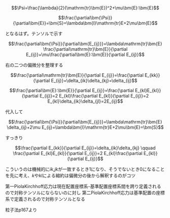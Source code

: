 $$\Psi=\frac{\lambda}{2}(\mathrm{tr}\bm{E})^2+\mu\bm{E}:\bm{E}$$

$$\frac{\partial\bm{\Psi}}{\partial\bm{E}}=\bm{S}=\lambda\bm{I}\mathrm{tr}E+2\mu\bm{E}$$

となるはず。テンソルで示す

$$\frac{\partial\bm{\Psi}}{\partial\bm{E_{ij}}}=\lambda\mathrm{tr}\bm{E} \frac{\partial\mathrm{tr}\bm{E}}{\partial E_{ij}}+\mu\frac{\partial\bm{E}:\bm{E}}{\partial E_{ij}}$$

右の二つの偏微分を整理する

$$\frac{\partial\mathrm{tr}\bm{E}}{\partial E_{ij}}=\frac{\partial E_{kk}}{\partial E_{ij}}=\delta_{ik}\delta_{kj}=\delta_{ij}$$

$$\frac{\partial\bm{E}:\bm{E}}{\partial E_{ij}}=\frac{\partial E_{kl}E_{kl}}{\partial E_{ij}}=2 E_{kl}\frac{\partial E_{kl}}{\partial E_{ij}}=2 E_{kl}\delta_{ik}\delta_{jl}=2E_{ij}$$

代入して

$$\frac{\partial\bm{\Psi}}{\partial\bm{E_{ij}}}=\lambda\mathrm{tr}\bm{E} \delta_{ij}+2\mu E_{ij}=\lambda\bm{I}\mathrm{tr}E+2\mu\bm{E}=\bm{S}$$

すっきり

```math
\frac{\partial E_{kk}}{\partial E_{ij}}=\delta_{ik}\delta_{kj}
\qquad
\frac{\partial E_{kl}E_{kl}}{\partial E_{ij}}=2 E_{kl}\frac{\partial E_{kl}}{\partial E_{ij}}
```

こういうのは機械的に$ik$,$jk$が一致するとき1になり、そうでないとき0になることを先に考え、$k$や$kl$による縮約は偏微分の後から解釈するのがコツ

第一PiolaKirchhoff応力は現在配置座標系-基準配置座標系間を跨り定義されるので対称テンソルにならないのに対し
第二PiolaKirchhoff応力は基準配置の座標系で定義されるので対称テンソルとなる

粒子法p167より